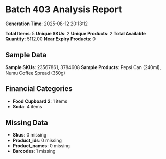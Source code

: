 # Batch 403 Analysis Report

**Generation Time**: 2025-08-12 20:13:12

**Total Items**: 5
**Unique SKUs**: 2
**Unique Products**: 2
**Total Available Quantity**: 5112.00
**Near Expiry Products**: 0

## Sample Data
**Sample SKUs**: 23567861, 3784608
**Sample Products**: Pepsi Can (240ml), Numu Coffee Spread (350g)

## Financial Categories
- **Food Cupboard 2**: 1 items
- **Soda**: 4 items

## Missing Data
- **Skus**: 0 missing
- **Product_ids**: 0 missing
- **Product_names**: 0 missing
- **Barcodes**: 1 missing
